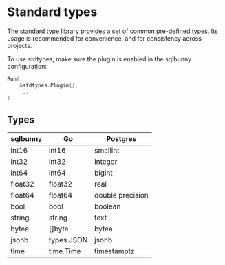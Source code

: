 # Standard types

The standard type library provides a set of common pre-defined types. Its usage is recommended for convenience, and for consistency across projects.

To use stdtypes, make sure the plugin is enabled in the sqlbunny configuration:

```go
Run(
    &stdtypes.Plugin{},
    ...
)
```

## Types 

sqlbunny | Go          | Postgres
---------|-------------|---------------
int16    | int16       | smallint
int32    | int32       | integer
int64    | int64       | bigint
float32  | float32     | real
float64  | float64     | double precision
bool     | bool        | boolean
string   | string      | text
bytea    | []byte      | bytea
jsonb    | types.JSON  | jsonb
time     | time.Time   | timestamptz
